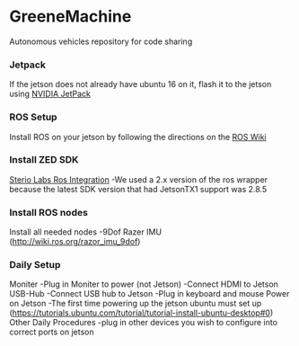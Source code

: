 # GreeneMachine
Autonomous vehicles repository for code sharing

### Jetpack
If the jetson does not already have ubuntu 16 on it, flash it to the jetson using [NVIDIA JetPack](https://developer.nvidia.com/embedded/jetpack)

### ROS Setup
Install ROS on your jetson by following the directions on the [ROS Wiki](http://wiki.ros.org/kinetic/Installation/Ubuntu)

### Install ZED SDK
   [Sterio Labs Ros Integration](https://github.com/stereolabs/zed-ros-wrapper#stereolabs-zed-camera---ros-integration)
      -We used a 2.x version of the ros wrapper because the latest SDK version that had JetsonTX1 support was 2.8.5
   
### Install ROS nodes
Install all needed nodes 
  -9Dof Razer IMU (http://wiki.ros.org/razor_imu_9dof)

### Daily Setup
Moniter
  -Plug in Moniter to power (not Jetson)
  -Connect HDMI to Jetson
USB-Hub
  -Connect USB hub to Jetson
  -Plug in keyboard and mouse
Power on Jetson
  -The first time powering up the jetson ubuntu must set up (https://tutorials.ubuntu.com/tutorial/tutorial-install-ubuntu-desktop#0)
Other Daily Procedures
  -plug in other devices you wish to configure into correct ports on jetson
